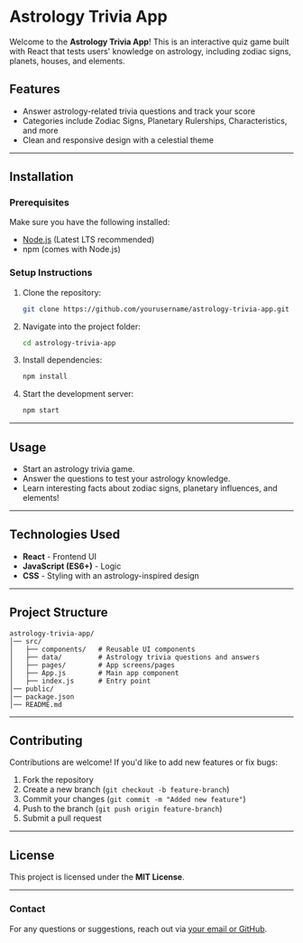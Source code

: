 # Astrology Trivia App

Welcome to the **Astrology Trivia App**! This is an interactive quiz game built with React that tests users' knowledge on astrology, including zodiac signs, planets, houses, and elements.

## Features
-  Answer astrology-related trivia questions and track your score
-  Categories include Zodiac Signs, Planetary Rulerships, Characteristics, and more
-  Clean and responsive design with a celestial theme

---

## Installation

### Prerequisites
Make sure you have the following installed:
- [Node.js](https://nodejs.org/) (Latest LTS recommended)
- npm (comes with Node.js)

### Setup Instructions
1. Clone the repository:
   ```sh
   git clone https://github.com/yourusername/astrology-trivia-app.git
   ```
2. Navigate into the project folder:
   ```sh
   cd astrology-trivia-app
   ```
3. Install dependencies:
   ```sh
   npm install
   ```
4. Start the development server:
   ```sh
   npm start
   ```

---

## Usage
- Start an astrology trivia game.
- Answer the questions to test your astrology knowledge.
- Learn interesting facts about zodiac signs, planetary influences, and elements!

---

## Technologies Used
- **React** - Frontend UI
- **JavaScript (ES6+)** - Logic
- **CSS** - Styling with an astrology-inspired design

---

## Project Structure
```
astrology-trivia-app/
│── src/
│   ├── components/   # Reusable UI components
│   ├── data/         # Astrology trivia questions and answers
│   ├── pages/        # App screens/pages
│   ├── App.js        # Main app component
│   ├── index.js      # Entry point
│── public/
│── package.json
│── README.md
```

---

## Contributing
Contributions are welcome! If you'd like to add new features or fix bugs:
1. Fork the repository
2. Create a new branch (`git checkout -b feature-branch`)
3. Commit your changes (`git commit -m "Added new feature"`)
4. Push to the branch (`git push origin feature-branch`)
5. Submit a pull request

---

## License
This project is licensed under the **MIT License**.

---

### Contact
For any questions or suggestions, reach out via [your email or GitHub](https://github.com/yourusername).



